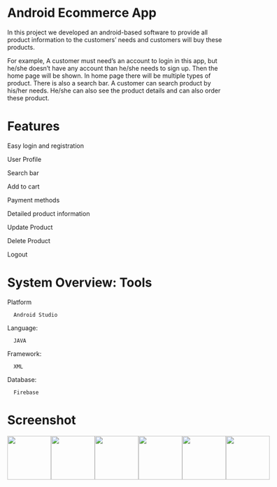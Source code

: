 # Android Ecommerce App
In this project we developed an android-based software to provide all product information to the customers’ 
needs and customers will buy these products. 

For example, A customer must need’s an account to login in this app, but he/she doesn’t have any account 
than he/she needs to sign up. Then the home page will be shown. In home page there will be multiple types 
of product. There is also a search bar. A customer can search product by his/her needs. He/she can also see 
the product details and can also order these product.

# Features
Easy login and registration

User Profile 

Search bar

Add to cart

Payment methods

Detailed product information

Update Product

Delete Product 

Logout


# System Overview: Tools

Platform  
      
      Android Studio
      
Language: 
      
      JAVA
      
Framework: 
      
      XML
      
Database: 
      
      Firebase
      

# Screenshot

<div style="display:flex">
<img src="https://user-images.githubusercontent.com/61835955/217209261-cafb5198-c156-42dc-8384-a67a735b4eb3.jpg" width="100px"/>
<img src="https://user-images.githubusercontent.com/61835955/217208608-039c26cd-d3b6-403b-b2af-26059153cc99.jpg" width="100px"/>
<img src="https://user-images.githubusercontent.com/61835955/217208678-f4f75232-d519-46df-beb9-c12a1f2d032d.jpg" width="100px"/>
<img src="https://user-images.githubusercontent.com/61835955/217208718-be0e1ab1-b259-4743-87e9-0adfebcf70aa.jpg" width="100px"/>
<img src="https://user-images.githubusercontent.com/61835955/217208758-50f2f6c8-debe-4bc6-89db-16c5622fcb82.jpg" width="100px"/>
<img src="https://user-images.githubusercontent.com/61835955/217209159-dfcbe441-4605-4986-9ebd-af374042913c.jpg" width="100px"/>
</div>







